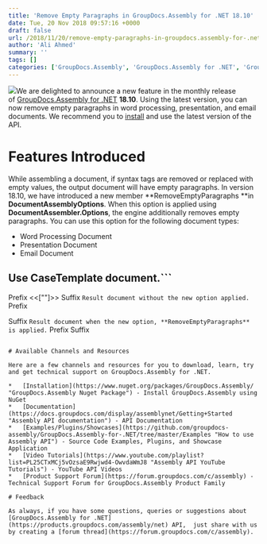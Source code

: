 ```yaml
---
title: 'Remove Empty Paragraphs in GroupDocs.Assembly for .NET 18.10'
date: Tue, 20 Nov 2018 09:57:16 +0000
draft: false
url: /2018/11/20/remove-empty-paragraphs-in-groupdocs.assembly-for-.net-18.10/
author: 'Ali Ahmed'
summary: ''
tags: []
categories: ['GroupDocs.Assembly', 'GroupDocs.Assembly for .NET', 'GroupDocs.Assembly for .NET Releases', 'GroupDocs.Assembly Product Family']
---
```


![](http://blog.groupdocs.com/wp-content/uploads/sites/4/2017/04/groupdocs-assembly-net.png)We are delighted to announce a new feature in the monthly release of [GroupDocs.Assembly for .NET](https://products.groupdocs.com/assembly/net) **18.10**. Using the latest version, you can now remove empty paragraphs in word processing, presentation, and email documents. We recommend you to [install](https://www.nuget.org/packages/GroupDocs.Assembly/) and use the latest version of the API.

# Features Introduced

While assembling a document, if syntax tags are removed or replaced with empty values, the output document will have empty paragraphs. In version 18.10, we have introduced a new member **RemoveEmptyParagraphs **in **DocumentAssemblyOptions**. When this option is applied using **DocumentAssembler.Options**, the engine additionally removes empty paragraphs. You can use this option for the following document types:

*   Word Processing Document
*   Presentation Document
*   Email Document

## Use CaseTemplate document.```
Prefix
<<[""]>>
Suffix
```Result document without the new option applied.```
Prefix
  
Suffix
```Result document when the new option, **RemoveEmptyParagraphs** is applied.```
Prefix
Suffix
```For more details on this feature, please visit this documentation article.

# Available Channels and Resources

Here are a few channels and resources for you to download, learn, try and get technical support on GroupDocs.Assembly for .NET.

*   [Installation](https://www.nuget.org/packages/GroupDocs.Assembly/ "GroupDocs.Assembly Nuget Package") - Install GroupDocs.Assembly using NuGet
*   [Documentation](https://docs.groupdocs.com/display/assemblynet/Getting+Started "Assembly API documentation") - API Documentation
*   [Examples/Plugins/Showcases](https://github.com/groupdocs-assembly/GroupDocs.Assembly-for-.NET/tree/master/Examples "How to use Assembly API") - Source Code Examples, Plugins, and Showcase Application
*   [Video Tutorials](https://www.youtube.com/playlist?list=PL25CTxMCj5vOzsaE9Rwjwd4-OwvdaWmJ8 "Assembly API YouTube Tutorials") - YouTube API Videos
*   [Product Support Forum](https://forum.groupdocs.com/c/assembly) - Technical Support Forum for GroupDocs.Assembly Product Family

# Feedback

As always, if you have some questions, queries or suggestions about [GroupDocs.Assembly for .NET](https://products.groupdocs.com/assembly/net) API,  just share with us by creating a [forum thread](https://forum.groupdocs.com/c/assembly).




